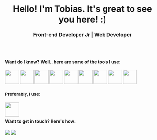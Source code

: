<head>
<h1 align="center">Hello! I'm Tobias. It's great to see you here! :)</h1>
<h3 align="center">Front-end Developer Jr | Web Developer</h3>
</head>
<br></br>
<h4>Want do I know? Well...here are some of the tools I use:</h4>


<img height=45 width=45 align=left src="https://cdn.jsdelivr.net/gh/devicons/devicon/icons/git/git-original.svg" />
<img height=45 width=45 align=left src="https://cdn.jsdelivr.net/gh/devicons/devicon/icons/github/github-original.svg" />
<img height=45 width=45 align=left src="https://cdn.jsdelivr.net/gh/devicons/devicon/icons/html5/html5-original-wordmark.svg" />
<img height=45 width=45 align=left src="https://cdn.jsdelivr.net/gh/devicons/devicon/icons/css3/css3-original-wordmark.svg" />
<img height=45 width=45 align=left src="https://cdn.jsdelivr.net/gh/devicons/devicon/icons/javascript/javascript-original.svg" />
<img height=45 width=45 align=left src="https://cdn.jsdelivr.net/gh/devicons/devicon/icons/sass/sass-original.svg" />
<img height=45 width=45 align=left src="https://cdn.jsdelivr.net/gh/devicons/devicon/icons/webpack/webpack-original.svg" />
<img height=45 width=45 align=left src="https://cdn.jsdelivr.net/gh/devicons/devicon/icons/babel/babel-original.svg" />
<img height=45 width=45 align=left src="https://cdn.jsdelivr.net/gh/devicons/devicon/icons/handlebars/handlebars-original-wordmark.svg" />
<br>
<br>
<br>
<h4>Preferably, I use:</h4>
<img height=45 width=45 align=left src="https://cdn.jsdelivr.net/gh/devicons/devicon/icons/vscode/vscode-original.svg" />



<br></br>
<h4>Want to get in touch? Here's how:</h4>
<a href="https://www.linkedin.com/in/tobias-sirianni/" target="_blank"><img align='left' src="https://img.shields.io/badge/-LinkedIn-%230077B5?style=for-the-badge&logo=linkedin&logoColor=" target="_blank"></a> 
 <a href = "mailto: sirianni.gf@gmail.com"><img align='left' src="https://img.shields.io/badge/-Gmail-%23333?style=for-the-badge&logo=gmail&logoColor=" target="_blank"></a>
